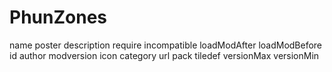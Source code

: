 # PhunZones

name
poster
description
require
incompatible
loadModAfter
loadModBefore
id
author
modversion
icon
category
url
pack
tiledef
versionMax
versionMin
